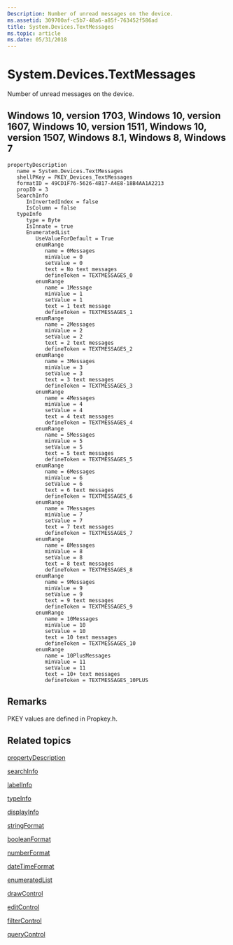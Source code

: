 ```yaml
---
Description: Number of unread messages on the device.
ms.assetid: 309700af-c5b7-48a6-a85f-763452f586ad
title: System.Devices.TextMessages
ms.topic: article
ms.date: 05/31/2018
---
```


# System.Devices.TextMessages

Number of unread messages on the device.

## Windows 10, version 1703, Windows 10, version 1607, Windows 10, version 1511, Windows 10, version 1507, Windows 8.1, Windows 8, Windows 7

```
propertyDescription
   name = System.Devices.TextMessages
   shellPKey = PKEY_Devices_TextMessages
   formatID = 49CD1F76-5626-4B17-A4E8-18B4AA1A2213
   propID = 3
   SearchInfo
      InInvertedIndex = false
      IsColumn = false
   typeInfo
      type = Byte
      IsInnate = true
      EnumeratedList
         UseValueForDefault = True
         enumRange
            name = 0Messages
            minValue = 0
            setValue = 0
            text = No text messages
            defineToken = TEXTMESSAGES_0
         enumRange
            name = 1Message
            minValue = 1
            setValue = 1
            text = 1 text message
            defineToken = TEXTMESSAGES_1
         enumRange
            name = 2Messages
            minValue = 2
            setValue = 2
            text = 2 text messages
            defineToken = TEXTMESSAGES_2
         enumRange
            name = 3Messages
            minValue = 3
            setValue = 3
            text = 3 text messages
            defineToken = TEXTMESSAGES_3
         enumRange
            name = 4Messages
            minValue = 4
            setValue = 4
            text = 4 text messages
            defineToken = TEXTMESSAGES_4
         enumRange
            name = 5Messages
            minValue = 5
            setValue = 5
            text = 5 text messages
            defineToken = TEXTMESSAGES_5
         enumRange
            name = 6Messages
            minValue = 6
            setValue = 6
            text = 6 text messages
            defineToken = TEXTMESSAGES_6
         enumRange
            name = 7Messages
            minValue = 7
            setValue = 7
            text = 7 text messages
            defineToken = TEXTMESSAGES_7
         enumRange
            name = 8Messages
            minValue = 8
            setValue = 8
            text = 8 text messages
            defineToken = TEXTMESSAGES_8
         enumRange
            name = 9Messages
            minValue = 9
            setValue = 9
            text = 9 text messages
            defineToken = TEXTMESSAGES_9
         enumRange
            name = 10Messages
            minValue = 10
            setValue = 10
            text = 10 text messages
            defineToken = TEXTMESSAGES_10
         enumRange
            name = 10PlusMessages
            minValue = 11
            setValue = 11
            text = 10+ text messages
            defineToken = TEXTMESSAGES_10PLUS
```

## Remarks

PKEY values are defined in Propkey.h.

## Related topics

<dl> <dt>

[propertyDescription](./propdesc-schema-propertydescription.md)
</dt> <dt>

[searchInfo](./propdesc-schema-searchinfo.md)
</dt> <dt>

[labelInfo](./propdesc-schema-labelinfo.md)
</dt> <dt>

[typeInfo](./propdesc-schema-typeinfo.md)
</dt> <dt>

[displayInfo](./propdesc-schema-displayinfo.md)
</dt> <dt>

[stringFormat](./propdesc-schema-stringformat.md)
</dt> <dt>

[booleanFormat](./propdesc-schema-booleanformat.md)
</dt> <dt>

[numberFormat](./propdesc-schema-numberformat.md)
</dt> <dt>

[dateTimeFormat](./propdesc-schema-datetimeformat.md)
</dt> <dt>

[enumeratedList](./propdesc-schema-enumeratedlist.md)
</dt> <dt>

[drawControl](./propdesc-schema-drawcontrol.md)
</dt> <dt>

[editControl](./propdesc-schema-editcontrol.md)
</dt> <dt>

[filterControl](./propdesc-schema-filtercontrol.md)
</dt> <dt>

[queryControl](./propdesc-schema-querycontrol.md)
</dt> </dl>

 

 